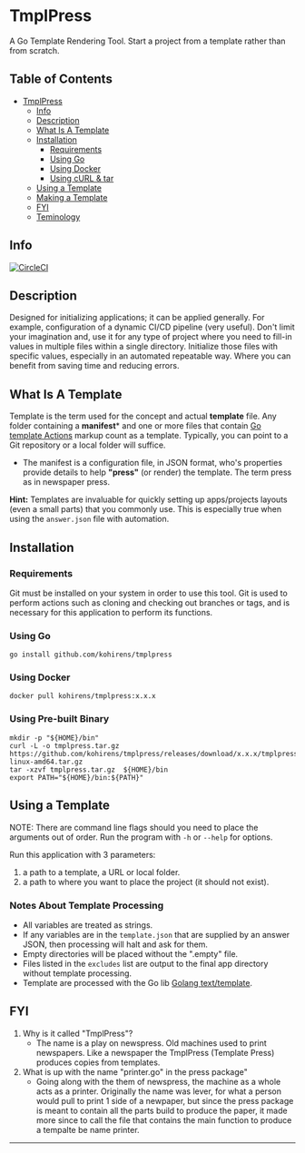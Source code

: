 # TmplPress

A Go Template Rendering Tool. Start a project from a template rather than from scratch.

## Table of Contents

* [TmplPress](#tmplpress)
    * [Info](#info)
    * [Description](#description)
    * [What Is A Template](#what-is-a-template)
    * [Installation](#installation)
        * [Requirements](#requirements)
        * [Using Go](#using-go)
        * [Using Docker](#using-docker)
        * [Using cURL & tar](#using-curl--tar)
    * [Using a Template](#using-a-template)
    * [Making a Template](/docs/template-designing.md#making-a-template)
    * [FYI](#fyi)
    * [Teminology](/docs/terminology.md)

## Info

[![CircleCI](https://dl.circleci.com/status-badge/img/gh/kohirens/tmplpress/tree/main.svg?style=svg)](https://dl.circleci.com/status-badge/redirect/gh/kohirens/tmplpress/tree/main)

## Description

Designed for initializing applications; it can be applied generally. For
example, configuration of a dynamic CI/CD pipeline (very useful). Don't limit
your imagination and, use it for any type of project where you need to fill-in
values in multiple files within a single directory. Initialize those files
with specific values, especially in an automated repeatable way.
Where you can benefit from saving time and reducing errors.

## What Is A Template

Template is the term used for the concept and actual __template__ file. Any
folder containing a **manifest*** and one or more files that contain
[Go template Actions] markup count as a template. Typically, you can point to
a Git repository or a local folder will suffice.

* The manifest is a configuration file, in JSON format, who's properties provide
details to help __**"press"**__ (or render) the template. The term press as in
newspaper press.

**Hint:** Templates are invaluable for quickly setting up apps/projects layouts
(even a small parts) that you commonly use. This is especially true when using
the `answer.json` file with automation.

## Installation

### Requirements

Git must be installed on your system in order to use this tool. Git is used
to perform actions such as cloning and checking out branches or tags, and is
necessary for this application to perform its functions.

### Using Go

```
go install github.com/kohirens/tmplpress
```

### Using Docker

```
docker pull kohirens/tmplpress:x.x.x
```

### Using Pre-built Binary

```
mkdir -p "${HOME}/bin"
curl -L -o tmplpress.tar.gz https://github.com/kohirens/tmplpress/releases/download/x.x.x/tmplpress-linux-amd64.tar.gz
tar -xzvf tmplpress.tar.gz  ${HOME}/bin
export PATH="${HOME}/bin:${PATH}"
```

## Using a Template

NOTE: There are command line flags should you need to place the arguments
out of order. Run the program with `-h` or `--help` for options.

Run this application with 3 parameters:
1. a path to a template, a URL or local folder.
2. a path to where you want to place the project (it should not exist).

### Notes About Template Processing

* All variables are treated as strings.
* If any variables are in the `template.json` that are supplied by an answer JSON, then processing will halt and ask for them. 
* Empty directories will be placed without the ".empty" file.
* Files listed in the `excludes` list are output to the final app directory without template processing.
* Template are processed with the Go lib [Golang text/template].

## FYI

1. Why is it called "TmplPress"?
    * The name is a play on newspress. Old machines used to print newspapers.
      Like a newspaper the TmplPress (Template Press) produces copies from
      templates.
2. What is up with the name "printer.go" in the press package"
    * Going along with the them of newspress, the machine as a whole acts as a
      printer. Originally the name was lever, for what a person would pull to
      print 1 side of a newpaper, but since the press package is meant to
      contain all the parts build to produce the paper, it made more since to
      call the file that contains the main function to produce a tempalte be
      name printer.

---

[Golang text/template]: https://golang.org/pkg/text/template/
[Go template Actions]: https://pkg.go.dev/text/template#hdr-Actions
